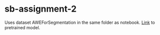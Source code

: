 # sb-assignment-2
Uses dataset AWEForSegmentation in the same folder as notebook.
[Link](https://drive.google.com/file/d/1-0PeYitoHlIXOzmaHdVbb2I4wwJH-kmz/view?usp=sharing) to pretrained model.
